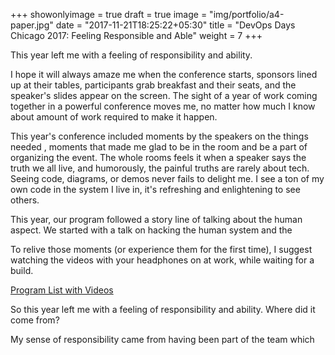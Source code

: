 +++
showonlyimage = true
draft = true
image = "img/portfolio/a4-paper.jpg"
date = "2017-11-21T18:25:22+05:30"
title = "DevOps Days Chicago 2017: Feeling Responsible and Able"
weight = 7
+++

This year left me with a feeling of responsibility and ability.
<!--more-->

I hope it will always amaze me when the conference starts, sponsors lined up at their tables, participants grab breakfast and their seats, and the speaker's slides appear on the screen. The sight of a year of work coming together in a powerful conference moves me, no matter how much I know about amount of work required to make it happen.

This year's conference included moments by the speakers on the things needed , moments that made me glad to be in the room and be a part of organizing the event.  The whole rooms feels it when a speaker says the truth we all live, and humorously, the painful truths are rarely about tech.  Seeing code, diagrams, or demos never fails to delight me.  I see a ton of my own code in the system I live in, it's refreshing and enlightening to see others. 

This year, our program followed a story line of talking about the human aspect.  We started with a talk on hacking the human system and the 

To relive those moments (or experience them for the first time), I suggest watching the videos with your headphones on at work, while waiting for a build.

[Program List with Videos](https://www.devopsdays.org/events/2017-chicago/program/)

So this year left me with a feeling of responsibility and ability. Where did it come from?

My sense of responsibility came from having been part of the team which  










[1]: https://www.devopsdays.org/events/2017-chicago/program/jeff-smith/
